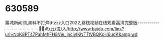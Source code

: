 # 630589
藁城新闻网,黑料不打烊tttzzz入口2022,荔枝视频在线观看高清完整版----------------------------🥝🥝点/此/进/入/http://www.baidu.com/link?url=NoK8PT47PahMhFH8Vie_jnciyIKNTTtVBQKpill6udK&amp;wd

